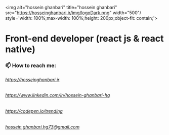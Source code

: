 <img alt="hossein ghanbari"  title="hossein ghanbari" src="https://hosseinghanbari.ir/img/logoDark.png" width="500"/ style='width: 100%;max-width: 100%;height: 200px;object-fit: contain;'>

# Front-end developer (react js & react native) 
 
### 📫 How to reach me:
######  https://hosseinghanbari.ir
###### https://www.linkedin.com/in/hossein-ghanbari-hg
###### https://codepen.io/trending
###### hossein.ghanbari.hg73@gmail.com
